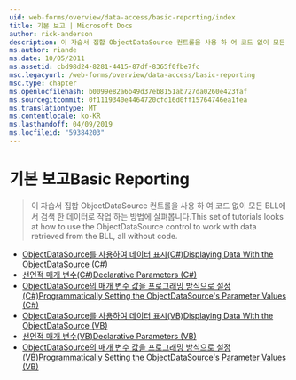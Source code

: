 ```yaml
---
uid: web-forms/overview/data-access/basic-reporting/index
title: 기본 보고 | Microsoft Docs
author: rick-anderson
description: 이 자습서 집합 ObjectDataSource 컨트롤을 사용 하 여 코드 없이 모든 BLL에서 검색 한 데이터로 작업 하는 방법에 살펴봅니다.
ms.author: riande
ms.date: 10/05/2011
ms.assetid: cbd98d24-8281-4415-87df-8365f0fbe7fc
msc.legacyurl: /web-forms/overview/data-access/basic-reporting
msc.type: chapter
ms.openlocfilehash: b0099e82a6b49d37eb8151ab727da0260e423faf
ms.sourcegitcommit: 0f1119340e4464720cfd16d0ff15764746ea1fea
ms.translationtype: MT
ms.contentlocale: ko-KR
ms.lasthandoff: 04/09/2019
ms.locfileid: "59384203"
---
```

# <a name="basic-reporting"></a><span data-ttu-id="0296e-103">기본 보고</span><span class="sxs-lookup"><span data-stu-id="0296e-103">Basic Reporting</span></span>

> <span data-ttu-id="0296e-104">이 자습서 집합 ObjectDataSource 컨트롤을 사용 하 여 코드 없이 모든 BLL에서 검색 한 데이터로 작업 하는 방법에 살펴봅니다.</span><span class="sxs-lookup"><span data-stu-id="0296e-104">This set of tutorials looks at how to use the ObjectDataSource control to work with data retrieved from the BLL, all without code.</span></span>


- [<span data-ttu-id="0296e-105">ObjectDataSource를 사용하여 데이터 표시(C#)</span><span class="sxs-lookup"><span data-stu-id="0296e-105">Displaying Data With the ObjectDataSource (C#)</span></span>](displaying-data-with-the-objectdatasource-cs.md)
- [<span data-ttu-id="0296e-106">선언적 매개 변수(C#)</span><span class="sxs-lookup"><span data-stu-id="0296e-106">Declarative Parameters (C#)</span></span>](declarative-parameters-cs.md)
- [<span data-ttu-id="0296e-107">ObjectDataSource의 매개 변수 값을 프로그래밍 방식으로 설정(C#)</span><span class="sxs-lookup"><span data-stu-id="0296e-107">Programmatically Setting the ObjectDataSource's Parameter Values (C#)</span></span>](programmatically-setting-the-objectdatasource-s-parameter-values-cs.md)
- [<span data-ttu-id="0296e-108">ObjectDataSource를 사용하여 데이터 표시(VB)</span><span class="sxs-lookup"><span data-stu-id="0296e-108">Displaying Data With the ObjectDataSource (VB)</span></span>](displaying-data-with-the-objectdatasource-vb.md)
- [<span data-ttu-id="0296e-109">선언적 매개 변수(VB)</span><span class="sxs-lookup"><span data-stu-id="0296e-109">Declarative Parameters (VB)</span></span>](declarative-parameters-vb.md)
- [<span data-ttu-id="0296e-110">ObjectDataSource의 매개 변수 값을 프로그래밍 방식으로 설정(VB)</span><span class="sxs-lookup"><span data-stu-id="0296e-110">Programmatically Setting the ObjectDataSource's Parameter Values (VB)</span></span>](programmatically-setting-the-objectdatasource-s-parameter-values-vb.md)
